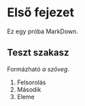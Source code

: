 # Első fejezet
Ez egy próba MarkDown.

## Teszt szakasz
Formázható *a szöveg*.

1. Felsorolás
1. Második
1. Eleme

